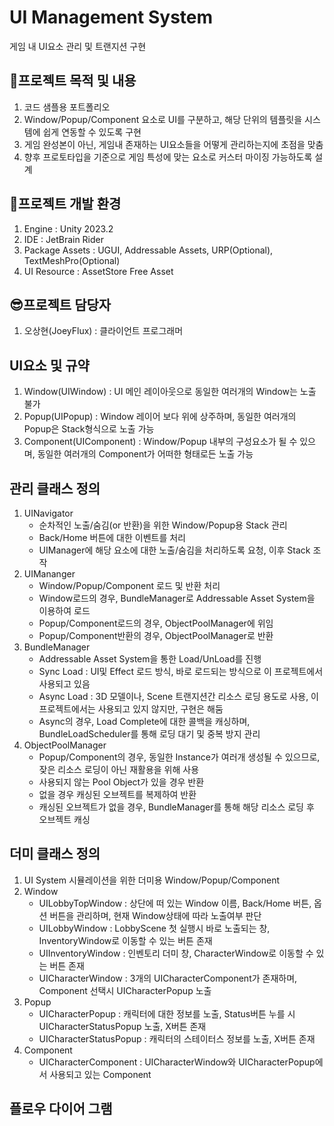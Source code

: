 # UI Management System
게임 내 UI요소 관리 및 트랜지션 구현 

## 🚩프로젝트 목적 및 내용
1. 코드 샘플용 포트폴리오
2. Window/Popup/Component 요소로 UI를 구분하고, 해당 단위의 템플릿을 시스템에 쉽게 연동할 수 있도록 구현
3. 게임 완성본이 아닌, 게임내 존재하는 UI요소들을 어떻게 관리하는지에 초점을 맞춤
4. 향후 프로토타입을 기준으로 게임 특성에 맞는 요소로 커스터 마이징 가능하도록 설계

## 🍳프로젝트 개발 환경
1. Engine : Unity 2023.2
2. IDE : JetBrain Rider 
3. Package Assets : UGUI, Addressable Assets, URP(Optional), TextMeshPro(Optional)
4. UI Resource : AssetStore Free Asset

## 😎프로젝트 담당자
1. 오상현(JoeyFlux) : 클라이언트 프로그래머

## UI요소 및 규약
1. Window(UIWindow) : UI 메인 레이아웃으로 동일한 여러개의 Window는 노출 불가
2. Popup(UIPopup) : Window 레이어 보다 위에 상주하며, 동일한 여러개의 Popup은 Stack형식으로 노출 가능
3. Component(UIComponent) : Window/Popup 내부의 구성요소가 될 수 있으며, 동일한 여러개의 Component가 어떠한 형태로든 노출 가능

## 관리 클래스 정의
1. UINavigator
   - 순차적인 노출/숨김(or 반환)을 위한 Window/Popup용 Stack 관리
   - Back/Home 버튼에 대한 이벤트를 처리
   - UIManager에 해당 요소에 대한 노출/숨김을 처리하도록 요청, 이후 Stack 조작
2. UIMananger
   - Window/Popup/Component 로드 및 반환 처리
   - Window로드의 경우, BundleManager로 Addressable Asset System을 이용하여 로드
   - Popup/Component로드의 경우, ObjectPoolManager에 위임
   - Popup/Component반환의 경우, ObjectPoolManager로 반환
3. BundleManager
   - Addressable Asset System을 통한 Load/UnLoad를 진행
   - Sync Load : UI및 Effect 로드 방식, 바로 로드되는 방식으로 이 프로젝트에서 사용되고 있음
   - Async Load : 3D 모델이나, Scene 트랜지션간 리소스 로딩 용도로 사용, 이 프로젝트에서는 사용되고 있지 않지만, 구현은 해둠
   - Async의 경우, Load Complete에 대한 콜백을 캐싱하며, BundleLoadScheduler를 통해 로딩 대기 및 중복 방지 관리
4. ObjectPoolManager
   - Popup/Component의 경우, 동일한 Instance가 여러개 생성될 수 있으므로, 잦은 리소스 로딩이 아닌 재활용을 위해 사용
   - 사용되지 않는 Pool Object가 있을 경우 반환
   - 없을 경우 캐싱된 오브젝트를 복제하여 반환
   - 캐싱된 오브젝트가 없을 경우, BundleManager를 통해 해당 리소스 로딩 후 오브젝트 캐싱

## 더미 클래스 정의
1. UI System 시뮬레이션을 위한 더미용 Window/Popup/Component
1. Window
   - UILobbyTopWindow : 상단에 떠 있는 Window 이름, Back/Home 버튼, 옵션 버튼을 관리하며, 현재 Window상태에 따라 노출여부 판단
   - UILobbyWindow : LobbyScene 첫 실행시 바로 노출되는 창, InventoryWindow로 이동할 수 있는 버튼 존재
   - UIInventoryWindow : 인벤토리 더미 창, CharacterWindow로 이동할 수 있는 버튼 존재
   - UICharacterWindow : 3개의 UICharacterComponent가 존재하며, Component 선택시 UICharacterPopup 노출
2. Popup
   - UICharacterPopup : 캐릭터에 대한 정보를 노출, Status버튼 누를 시 UICharacterStatusPopup 노출, X버튼 존재
   - UICharacterStatusPopup : 캐릭터의 스테이터스 정보를 노출, X버튼 존재
3. Component
   - UICharacterComponent : UICharacterWindow와 UICharacterPopup에서 사용되고 있는 Component
     
## 플로우 다이어 그램


